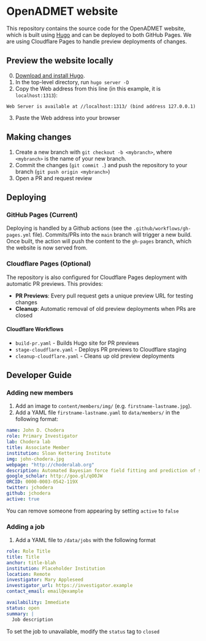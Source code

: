 # OpenADMET website

This repository contains the source code for the OpenADMET website, which is built using [Hugo](https://gohugo.io/) and can be deployed to both GitHub Pages. We are using Cloudflare Pages to handle preview deployments of changes.


## Preview the website locally

0. [Download and install Hugo](https://gohugo.io/getting-started/installing/).
1. In the top-level directory, run `hugo server -D`
2. Copy the Web address from this line (in this example, it is `localhost:1313`):
```
Web Server is available at //localhost:1313/ (bind address 127.0.0.1)
```
3. Paste the Web address into your browser

## Making changes

1. Create a new branch with `git checkout -b <mybranch>`, where `<mybranch>` is the name of your new branch.
2. Commit the changes (`git commit .`) and push the repository to your branch (`git push origin <mybranch>`)
3. Open a PR and request review

## Deploying

### GitHub Pages (Current)
Deploying is handled by a Github actions (see the `.github/workflows/gh-pages.yml` file). Commits/PRs into the `main` branch will trigger a new build. Once built, the action will push the content to the `gh-pages` branch, which the website is now served from.

### Cloudflare Pages (Optional)
The repository is also configured for Cloudflare Pages deployment with automatic PR previews. This provides:
- **PR Previews**: Every pull request gets a unique preview URL for testing changes
- **Cleanup**: Automatic removal of old preview deployments when PRs are closed

#### Cloudflare Workflows
- `build-pr.yaml` - Builds Hugo site for PR previews
- `stage-cloudflare.yaml` - Deploys PR previews to Cloudflare staging
- `cleanup-cloudflare.yaml` - Cleans up old preview deployments

## Developer Guide

### Adding new members

1. Add an image to `content/members/img/` (e.g. `firstname-lastname.jpg`).
2. Add a YAML file `firstname-lastname.yaml` to `data/members/` in the following format:
```YAML
name: John D. Chodera
role: Primary Investigator
lab: Chodera lab
title: Associate Member
institution: Sloan Kettering Institute
img: john-chodera.jpg
webpage: "http://choderalab.org"
description: Automated Bayesian force field fitting and prediction of systematic error
google_scholar: http://goo.gl/qO0JW
ORCID: 0000-0003-0542-119X
twitter: jchodera
github: jchodera
active: true
```

You can remove someone from appearing by setting `active` to `false`



### Adding a job

1. Add a YAML file to `/data/jobs` with the following format

```YAML
role: Role Title
title: Title
anchor: title-blah
institution: Placeholder Institution
location: Remote
investigator: Mary Appleseed
investigator_url: https://investigator.example
contact_email: email@example

availability: Immediate
status: open
summary: |
  Job description
```

To set the job to unavailable, modify the `status` tag to `closed`
